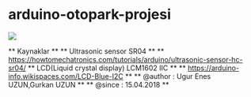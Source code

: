 # arduino-otopark-projesi
![](img/otopark-projesi.png)

**  Kaynaklar **
**  Ultrasonic sensor SR04 **
**  https://howtomechatronics.com/tutorials/arduino/ultrasonic-sensor-hc-sr04/
**  LCD(Liquid crystal display) LCM1602 IIC **
**  https://arduino-info.wikispaces.com/LCD-Blue-I2C **
**  @author : Ugur Enes UZUN,Gurkan UZUN **
**  @since : 15.04.2018 **
